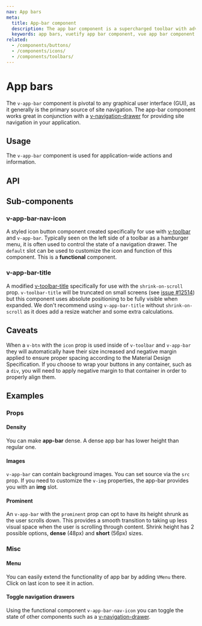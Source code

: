 ```yaml
---
nav: App bars
meta:
  title: App-bar component
  description: The app bar component is a supercharged toolbar with advanced scrolling techniques and application layout support.
  keywords: app bars, vuetify app bar component, vue app bar component
related:
  - /components/buttons/
  - /components/icons/
  - /components/toolbars/
---
```


# App bars

The `v-app-bar` component is pivotal to any graphical user interface (GUI), as it generally is the primary source of site navigation. The app-bar component works great in conjunction with a [v-navigation-drawer](/components/navigation-drawers) for providing site navigation in your application.

<entry />

## Usage

The `v-app-bar` component is used for application-wide actions and information.

<usage name="v-app-bar" />

## API

<api-inline />

## Sub-components

### v-app-bar-nav-icon

A styled icon button component created specifically for use with [v-toolbar](/components/toolbars) and `v-app-bar`. Typically seen on the left side of a toolbar as a hamburger menu, it is often used to control the state of a navigation drawer. The `default` slot can be used to customize the icon and function of this component. This is a **functional** component.

### v-app-bar-title

A modified [v-toolbar-title](/components/toolbars/) specifically for use with the `shrink-on-scroll` prop. `v-toolbar-title` will be truncated on small screens (see [issue #12514](https://github.com/vuetifyjs/vuetify/issues/12514)) but this component uses absolute positioning to be fully visible when expanded. We don't recommend using `v-app-bar-title` without `shrink-on-scroll` as it does add a resize watcher and some extra calculations.

## Caveats

<alert type="warning">

  When a `v-btn` with the `icon` prop is used inside of `v-toolbar` and `v-app-bar` they will automatically have their size increased and negative margin applied to ensure proper spacing according to the Material Design Specification. If you choose to wrap your buttons in any container, such as a `div`, you will need to apply negative margin to that container in order to properly align them.

</alert>

## Examples

### Props

<!-- #### Collapsible bars

With the **collapse** and **collapse-on-scroll** props you can easily control the state of toolbar that the user interacts with.

<example file="v-app-bar/prop-collapse" /> -->

#### Density

You can make **app-bar** dense. A dense app bar has lower height than regular one.

<example file="v-app-bar/prop-density" />

<!-- #### Elevate on scroll

When using the **elevate-on-scroll** prop, the `v-app-bar` will rest at an elevation of 0dp until the user begins to scroll down. Once scrolling, the bar raises to 4dp.

<example file="v-app-bar/prop-elevate-on-scroll" />

#### Fade image on scroll

The background image of a `v-app-bar` can fade on scroll. Use the `fade-img-on-scroll` property for this.

<example file="v-app-bar/prop-img-fade" />

#### Hiding on scroll

`v-app-bar` can be hidden on scroll. Use the `hide-on-scroll` property for this.

<example file="v-app-bar/prop-hide" /> -->

#### Images

`v-app-bar` can contain background images. You can set source via the `src` prop. If you need to customize the `v-img` properties, the app-bar provides you with an **img** slot.

<example file="v-app-bar/prop-img" />

<!-- #### Inverted scrolling

When using the **inverted-scroll** property, the bar will hide until the user scrolls past the designated threshold. Once past the threshold, the `v-app-bar` will continue to display until the users scrolls up past the threshold. If no **scroll-threshold** value is supplied a default value of _0_ will be used.

<example file="v-app-bar/prop-inverted-scroll" /> -->

#### Prominent

An `v-app-bar` with the `prominent` prop can opt to have its height shrunk as the user scrolls down. This provides a smooth transition to taking up less visual space when the user is scrolling through content. Shrink height has 2 possible options, **dense** (48px) and **short** (56px) sizes.

<example file="v-app-bar/prop-prominent" />

<!-- #### Scroll threshold

`v-app-bar` can have scroll threshold. It will start reacting to scroll only after defined via `scroll-threshold` property amount of pixels.

<example file="v-app-bar/prop-scroll-threshold" /> -->

### Misc

#### Menu

You can easily extend the functionality of app bar by adding `VMenu` there. Click on last icon to see it in action.

<example file="v-app-bar/misc-menu" />

#### Toggle navigation drawers

Using the functional component `v-app-bar-nav-icon` you can toggle the state of other components such as a [v-navigation-drawer](/components/navigation-drawers).

<example file="v-app-bar/misc-app-bar-nav" />

<backmatter />
